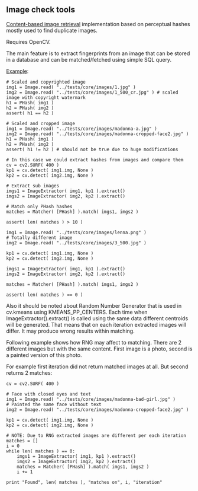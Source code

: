 Image check tools
-----------------

[Content-based image retrieval](http://en.wikipedia.org/wiki/Content-based_image_retrieval) implementation based on perceptual hashes mostly used to find duplicate images.

Requires OpenCV.

The main feature is to extract fingerprints from an image that can be stored in a database and can be matched/fetched using simple SQL query.

[Example](https://github.com/valbok/img.chk/blob/master/bin/example.py):

    # Scaled and copyrighted image
    img1 = Image.read( "../tests/core/images/1.jpg" )
    img2 = Image.read( "../tests/core/images/1_500_cr.jpg" ) # scaled image with copyright watermark
    h1 = PHash( img1 )
    h2 = PHash( img2 )
    assert( h1 == h2 )

    # Scaled and cropped image
    img1 = Image.read( "../tests/core/images/madonna-a.jpg" )
    img2 = Image.read( "../tests/core/images/madonna-cropped-face2.jpg" )
    h1 = PHash( img1 )
    h2 = PHash( img2 )
    assert( h1 != h2 ) # should not be true due to huge modifications

    # In this case we could extract hashes from images and compare them
    cv = cv2.SURF( 400 )
    kp1 = cv.detect( img1.img, None )
    kp2 = cv.detect( img2.img, None )

    # Extract sub images
    imgs1 = ImageExtractor( img1, kp1 ).extract()
    imgs2 = ImageExtractor( img2, kp2 ).extract()

    # Match only PHash hashes
    matches = Matcher( [PHash] ).match( imgs1, imgs2 )

    assert( len( matches ) > 10 )

    img1 = Image.read( "../tests/core/images/lenna.png" )
    # Totally different image
    img2 = Image.read( "../tests/core/images/3_500.jpg" )

    kp1 = cv.detect( img1.img, None )
    kp2 = cv.detect( img2.img, None )

    imgs1 = ImageExtractor( img1, kp1 ).extract()
    imgs2 = ImageExtractor( img2, kp2 ).extract()

    matches = Matcher( [PHash] ).match( imgs1, imgs2 )

    assert( len( matches ) == 0 )

Also it should be noted about Random Number Generator that is used in cv.kmeans using KMEANS_PP_CENTERS.
Each time when ImageExtractor().extract() is called using the same data different centroids will be generated.
That means that on each iteration extracted images will differ. It may produce wrong results within matching.

Following example shows how RNG may affect to matching.
There are 2 different images but with the same content. First image is a photo, second is a painted version of this photo.

For example first iteration did not return matched images at all.
But second returns 2 matches:

    cv = cv2.SURF( 400 )

    # Face with closed eyes and text
    img1 = Image.read( "../tests/core/images/madonna-bad-girl.jpg" )
    # Painted the same face without text
    img2 = Image.read( "../tests/core/images/madonna-cropped-face2.jpg" )

    kp1 = cv.detect( img1.img, None )
    kp2 = cv.detect( img2.img, None )

    # NOTE: Due to RNG extracted images are different per each iteration
    matches = []
    i = 0
    while len( matches ) == 0:
        imgs1 = ImageExtractor( img1, kp1 ).extract()
        imgs2 = ImageExtractor( img2, kp2 ).extract()
        matches = Matcher( [PHash] ).match( imgs1, imgs2 )
        i += 1

    print "Found", len( matches ), "matches on", i, "iteration"



